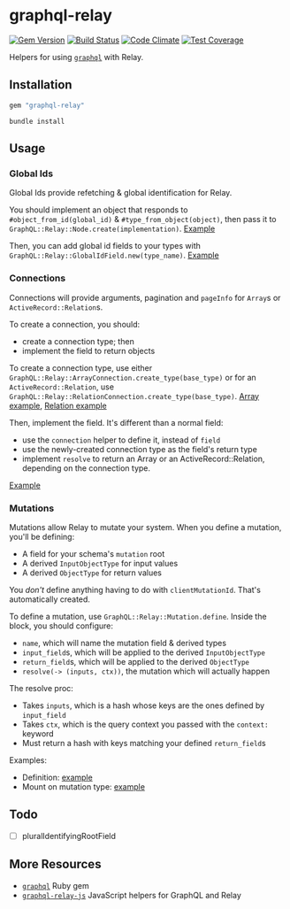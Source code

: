 # graphql-relay

[![Gem Version](https://badge.fury.io/rb/graphql-relay.svg)](http://badge.fury.io/rb/graphql-relay)
[![Build Status](https://travis-ci.org/rmosolgo/graphql-relay-ruby.svg?branch=master)](https://travis-ci.org/rmosolgo/graphql-relay-ruby)
[![Code Climate](https://codeclimate.com/github/rmosolgo/graphql-relay-ruby/badges/gpa.svg)](https://codeclimate.com/github/rmosolgo/graphql-relay-ruby)
[![Test Coverage](https://codeclimate.com/github/rmosolgo/graphql-relay-ruby/badges/coverage.svg)](https://codeclimate.com/github/rmosolgo/graphql-relay-ruby/coverage)

Helpers for using [`graphql`](https://github.com/rmosolgo/graphql-ruby) with Relay.

## Installation

```ruby
gem "graphql-relay"
```

```
bundle install
```

## Usage

### Global Ids

Global Ids provide refetching & global identification for Relay.

You should implement an object that responds to `#object_from_id(global_id)` & `#type_from_object(object)`, then pass it to `GraphQL::Relay::Node.create(implementation)`. [Example](https://github.com/rmosolgo/graphql-relay-ruby/blob/120b750cf86f1eb5c9997b588f022b2ef3a0012c/spec/support/star_wars_schema.rb#L4-L15)

Then, you can add global id fields to your types with `GraphQL::Relay::GlobalIdField.new(type_name)`. [Example](https://github.com/rmosolgo/graphql-relay-ruby/blob/120b750cf86f1eb5c9997b588f022b2ef3a0012c/spec/support/star_wars_schema.rb#L22)

### Connections

Connections will provide arguments, pagination and `pageInfo` for `Array`s or `ActiveRecord::Relation`s.

To create a connection, you should:
  - create a connection type; then
  - implement the field to return objects

To create a connection type, use either `GraphQL::Relay::ArrayConnection.create_type(base_type)` or for an `ActiveRecord::Relation`, use `GraphQL::Relay::RelationConnection.create_type(base_type)`. [Array example](https://github.com/rmosolgo/graphql-relay-ruby/tree/master/spec/support/star_wars_schema.rb#L27), [Relation example](https://github.com/rmosolgo/graphql-relay-ruby/tree/master/spec/support/star_wars_schema.rb#L39)

Then, implement the field. It's different than a normal field:
  - use the `connection` helper to define it, instead of `field`
  - use the newly-created connection type as the field's return type
  - implement `resolve` to return an Array or an ActiveRecord::Relation, depending on the connection type.

[Example](https://github.com/rmosolgo/graphql-relay-ruby/blob/120b750cf86f1eb5c9997b588f022b2ef3a0012c/spec/support/star_wars_schema.rb#L48-L61)

### Mutations

Mutations allow Relay to mutate your system. When you define a mutation, you'll be defining:
  - A field for your schema's `mutation` root
  - A derived `InputObjectType` for input values
  - A derived `ObjectType` for return values

You _don't_ define anything having to do with `clientMutationId`. That's automatically created.

To define a mutation, use `GraphQL::Relay::Mutation.define`. Inside the block, you should configure:
  - `name`, which will name the mutation field & derived types
  - `input_field`s, which will be applied to the derived `InputObjectType`
  - `return_field`s, which will be applied to the derived `ObjectType`
  - `resolve(-> (inputs, ctx))`, the mutation which will actually happen

The resolve proc:
  - Takes `inputs`, which is a hash whose keys are the ones defined by `input_field`
  - Takes `ctx`, which is the query context you passed with the `context:` keyword
  - Must return a hash with keys matching your defined `return_field`s

Examples:
  - Definition: [example](https://github.com/rmosolgo/graphql-relay-ruby/blob/120b750cf86f1eb5c9997b588f022b2ef3a0012c/spec/support/star_wars_schema.rb#L74-L93)
  - Mount on mutation type: [example](https://github.com/rmosolgo/graphql-relay-ruby/blob/120b750cf86f1eb5c9997b588f022b2ef3a0012c/spec/support/star_wars_schema.rb#L111)

## Todo

- [ ] pluralIdentifyingRootField

## More Resources

- [`graphql`](https://github.com/rmosolgo/graphql-ruby) Ruby gem
- [`graphql-relay-js`](https://github.com/graphql/graphql-relay-js) JavaScript helpers for GraphQL and Relay
